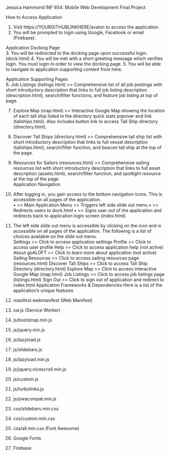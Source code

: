 







 



Jessica Hammond
INF 654: Mobile Web Development
Final Project











 
How to Access Application
1.	Visit https://YOURGITHUBLINKHERE/avalon to access the application.
2.	You will be prompted to login using Google, Facebook or email (Firebase).  








Application Docking Page  
3.	You  will be redirected to the docking page upon successful login. (dock.html)
4.	You will be met with a short greeting message which verifies login.  You must login in order to view the docking page.
5.	You will be able to navigate to application supporting content from here.  




Application Supporting Pages  
6.	Job Listings (listings.html) >> Comprehensive list of all job postings with short introductory description that links to full job listing description (description.html), search/filter functions, and feature  job listing at top of page.  




7.	Explore Map (map.html) >> Interactive Google Map showing the location of each tall ship listed in the directory quick stats popover and link (tallships.html).  Also includes button link to access Tall Ship directory (directory.html). 









8.	Discover Tall Ships (directory.html) >> Comprehensive tall ship list with short introductory description that links to full vessel description (tallships.html), search/filter function, and beacon tall ship at the top of the page.  






9.	Resources for Sailors (resources.html) >> Comprehensive sailing resources list with short introductory description that links to full asset description (assets.html), search/filter function, and spotlight resource at the top of the page.  
Application Navigation 
10.	After logging in, you gain access to the bottom navigation icons.  This is accessible on all pages of the application.  
•	   >> Main Application Menu  >> Triggers left side slide out menu 
•	   >>  Redirects users to dock.html
•	   >>   Signs user out of the application and redirects back to application login screen (index.html)



11.	The left side slide out menu is accessible by clicking on the     icon and is accessible on all pages of the application.  The following is a list of choices available on the slide out menu.  
  Settings >> Click to access application settings
  Profile >> Click to access user profile 
  Help >> Click to access application help (not active)
About goALOFT  >> Click to learn more about application (not active)
  Sailing Resources >> Click to access sailing resources page (resources.html)
  Discover Tall Ships >> Click to access Tall Ship Directory (directory.html)
  Explore Map >> Click to access interactive Google Map (map.html)
  Job Listings >> Click to access job listings page (listings.html)
  Sign Out >> Click to sign out of application and redirect to index.html
Application Frameworks & Dependencies
Here is a list of the application’s unique features
12.	manifest.webmanifest (Web Manifest)
13.	sw.js (Service Worker)
14.	js/bootstrap.min.js
15.	js/jquery.min.js 
16.	js/lazyload.js
17.	js/slidebars.js
18.	js/lazyload.min.js
19.	js/jquery.nicescroll.min.js 
20.	js/custom.js
21.	js/turbolinks.js 
22.	js/pwacompat.min.js 
23.	css/slidebars.min.css
24.	css/custom.min.css
25.	css/all.min.css (Font Awesome) 
26.	 Google Fonts 
27.	Firebase
